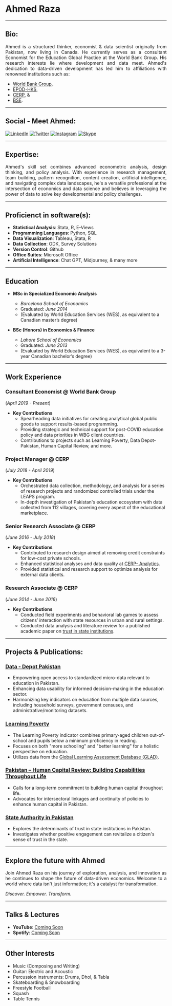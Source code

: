 # Ahmed Raza 



---
  
## Bio:

 <div align="justify"> Ahmed is a structured thinker, economist & data scientist originally from Pakistan, now living in Canada. He currently serves as a consultant Economist for the Education Global Practice at the World Bank Group. His research interests lie where development and data meet. Ahmed's dedication to data-driven development has led him to affiliations with renowned institutions such as: </div>

 
- [World Bank Group](https://www.worldbank.org/en/home),
- [EPOD-HKS](https://epod.cid.harvard.edu/person/ahmed-raza),
- [CERP](https://www.cerp.org.pk), &
- [BSE](https://bse.eu).

---

## Social - Meet Ahmed:

[![LinkedIn](https://img.shields.io/badge/LinkedIn-Connect-blue)](https://www.linkedin.com/in/ar1313ar)
[![Twitter](https://img.shields.io/badge/Twitter-Follow-lightblue)](https://twitter.com/AhmedRaza_13)
[![Instagram](https://img.shields.io/badge/Instagram-Follow-orange)](https://www.instagram.com/ahm3d_13/)
[![Skype](https://img.shields.io/badge/Skype-Contact-green)](skype:ahm3d.13)

---

## Expertise:

<div align="justify"> Ahmed's skill set combines advanced econometric analysis, design thinking, and policy analysis. With experience in research management, team building, pattern recognition, content creation, artificial intelligence, and navigating complex data landscapes, he's a versatile professional at the intersection of economics and data science and believes in leveraging the power of data to solve key developmental and policy challenges. </div>

---

## Proficienct in software(s):

- **Statistical Analysis**: Stata, R, E-Views
- **Programming Languages**: Python, SQL
- **Data Visualization**: Tableau, Stata, R
- **Data Collection**: ODK, Survey Solutions
- **Version Control**: Github
- **Office Suites**: Microsoft Office
- **Artificial Intelligence**: Chat GPT, Midjourney, & many more

---

## Education

- **MSc in Specialized Economic Analysis**
  - *Barcelona School of Economics*
  - Graduated: _June 2014_
  - (Evaluated by World Education Services (WES), as equivalent to a Canadian master’s degree)

- **BSc (Honors) in Economics & Finance**
  - *Lahore School of Economics*
  - Graduated: _June 2013_
  - (Evaluated by World Education Services (WES), as equivalent to a 3-year Canadian bachelor’s degree)


---

## Work Experience

### Consultant Economist @ World Bank Group
(_April 2019 - Present_)

- **Key Contributions**
  - Spearheading data initiatives for creating analytical global public goods to support results-based programming.
  - Providing strategic and technical support for post-COVID education policy and data priorities in WBG client countries.
  - Contributions to projects such as Learning Poverty, Data Depot-Pakistan, Human Capital Review, and more.

### Project Manager @ CERP
(_July 2018 - April 2019_)

- **Key Contributions**
  - Orchestrated data collection, methodology, and analysis for a series of research projects and randomized controlled trials under the LEAPS program.
  - In-depth investigation of Pakistan's education ecosystem with data collected from 112 villages, covering every aspect of the educational marketplace.

### Senior Research Associate @ CERP
(_June 2016 - July 2018_)

- **Key Contributions**
  - Contributed to research design aimed at removing credit constraints for low-cost private schools.
  - Enhanced statistical analyses and data quality at [CERP- Analytics](https://www.cerp.org.pk/analytics/).
  - Provided statistical and research support to optimize analysis for external data clients.

### Research Associate @ CERP
(_June 2014 - June 2016_)

- **Key Contributions**
  - Conducted field experiments and behavioral lab games to assess citizens’ interaction with state resources in urban and rural settings.
  - Conducted data analysis and literature review for a published academic paper on [trust in state institutions](https://epod.cid.harvard.edu/sites/default/files/inline-files/trust_state_20191026_final_0.pdf).


---



## Projects & Publications:

### [Data - Depot Pakistan](https://datacatalog.worldbank.org/search/dataset/0038010/Data-Depot---Pakistan)

- Empowering open access to standardized micro-data relevant to education in Pakistan.
- Enhancing data usability for informed decision-making in the education sector.
- Harmonizing key indicators on education from multiple data sources, including household surveys, government censuses, and administrative/monitoring datasets.

### [Learning Poverty](https://thedocs.worldbank.org/en/doc/e52f55322528903b27f1b7e61238e416-0200022022/original/Learning-poverty-report-2022-06-21-final-V7-0-conferenceEdition.pdf)

- The Learning Poverty indicator combines primary-aged children out-of-school and pupils below a minimum proficiency in reading.
- Focuses on both "more schooling" and "better learning" for a holistic perspective on education.
- Utilizes data from the [Global Learning Assessment Database (GLAD)](https://github.com/worldbank/GLAD).

### [Pakistan – Human Capital Review: Building Capabilities Throughout Life](https://openknowledge.worldbank.org/entities/publication/8748b7a7-7345-4298-9631-3f5f146c7007)

- Calls for a long-term commitment to building human capital throughout life.
- Advocates for intersectoral linkages and continuity of policies to enhance human capital in Pakistan.

### [State Authority in Pakistan](https://epod.cid.harvard.edu/sites/default/files/inline-files/trust_state_20191026_final_0.pdf)

- Explores the determinants of trust in state institutions in Pakistan.
- Investigates whether positive engagement can revitalize a citizen's sense of trust in the state.

---
## Explore the future with Ahmed

<div align="justify"> Join Ahmed Raza on his journey of exploration, analysis, and innovation as he continues to shape the future of data-driven economics. Welcome to a world where data isn't just information; it's a catalyst for transformation. </div>



*Discover. Empower. Transform.*

---
## Talks & Lectures

- **YouTube**: [Coming Soon]()
- **Spotify**: [Coming Soon]()

---
## Other Interests

- Music (Composing and Writing)
- Guitar: Electric and Acoustic
- Percussion instruments: Drums, Dhol, & Tabla
- Skateboarding & Snowboarding 
- Freestyle Football
- Squash
- Table Tennis

